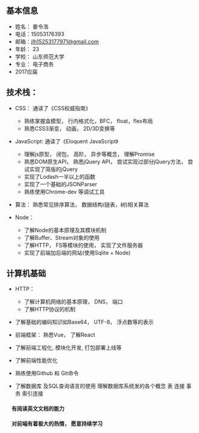 ## 基本信息
* 姓名： 姜令浩
* 电话：15053176393  
* 邮箱：jlh15253177971@gmail.com
* 年龄： 23
* 学校： 山东师范大学
* 专业： 电子商务
* 2017应届


## 技术栈：

* CSS： 通读了《CSS权威指南》

    * 熟练掌握盒模型， 行内格式化，BFC， float，flex布局
    * 熟悉CSS3渐变， 动画， 2D/3D变换等

* JavaScript: 通读了《Eloquent JavaScript》

    * 理解js原型， 闭包， 高阶， 异步等概念， 理解Promise
    * 熟悉DOM原生API， 熟悉jQuery API， 尝试实现过部分jQuery方法， 尝试实现了简版的jQuery
    * 实现了Lodash一半以上的函数
    * 实现了一个基础的JSONParser
    * 熟练使用Chrome-dev 等调试工具 


* 算法：  熟悉常见排序算法， 数据结构(链表，树)相关算法


* Node： 
    * 了解Node的基本原理及其模块机制
    * 了解Buffer、Stream对象的使用
    * 了解HTTP， FS等模块的使用， 实现了文件服务器
    * 实现了前端加后端的网站(使用Sqlite + Node)


## 计算机基础

* HTTP：  
    * 了解计算机网络的基本原理， DNS， 端口
    * 了解HTTP协议的机制
* 了解基础的编码知识如Base64， UTF-8， 浮点数等的表示

* 前端框架： 熟悉Vue， 了解React

* 了解前端工程化, 模块化开发, 打包部署上线等
* 了解前端性能优化 

*  熟练使用Github 和 Git命令 

* 了解数据库 及SQL查询语言的使用 理解数据库系统发的各个概念 表 连接 事务 索引连接

#### 　有阅读英文文档的能力

#### 　对前端有着极大的热情， 愿意持续学习

